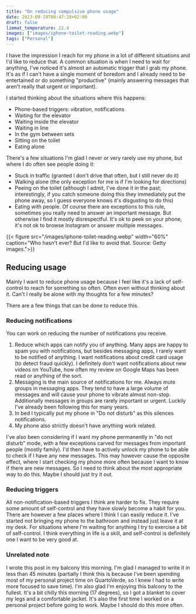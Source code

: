 ```yaml
---
title: "On reducing compulsive phone usage"
date: 2023-09-19T00:47:28+02:00
draft: false
limmat_temperature: 22.4
images: ["images/iphone-toilet-reading.webp"]
tags: ["Personal"]
---
```

I have the impression I reach for my phone in a lot of different situations and I'd like to reduce that. A common situation is when I need to wait for anything, I've noticed it's almost an automatic trigger that I grab my phone. It's as if I can't have a single moment of boredom and I already need to be entertained or do something "productive" (mainly answering messages that aren't really that urgent or important). 

I started thinking about the situations where this happens:
*  Phone-based triggers: vibration, notifications
*  Waiting for the elevator
*  Waiting inside the elevator
*  Waiting in line
*  In the gym between sets
*  Sitting on the toilet
*  Eating alone

There's a few situations I'm glad I never or very rarely use my phone, but where I do often see people doing it:
*  Stuck in traffic (granted I don't drive that often, but I still never do it)
*  Walking alone (the only exception for me is if I'm looking for directions)
*  Peeing on the toilet (although I admit, I've done it in the past; interestingly, if you catch someone doing this they immediately put the phone away, so I guess everyone knows it's disgusting to do this)
*  Eating with people. Of course there are exceptions to this rule, sometimes you really need to answer an important message. But otherwise I find it mostly disrespectful. It's ok to peek on your phone, it's not ok to browse Instagram or answer multiple messages.

{{< figure src="/images/iphone-toilet-reading.webp"  width="60%" caption="Who hasn't ever? But I'd like to avoid that. Source: Getty images.">}}

## Reducing usage
Mainly I want to reduce phone usage because I feel like it's a lack of self-control to reach for something so often. Often even without thinking about it. Can't I really be alone with my thoughts for a few minutes?

There are a few things that can be done to reduce this.

### Reducing notifications
You can work on reducing the number of notifications you receive. 

1.  Reduce which apps can notify you of anything. Many apps are happy to spam you with notifications, but besides messaging apps, I rarely want to be notified of anything. I want notifications about credit card usage (to detect fraud quickly). I definitely don't want notifications about new videos on YouTube, how often my review on Google Maps has been read or anything of the sort.
2.  Messaging is the main source of notifications for me. Always mute groups in messaging apps. They tend to have a large volume of messages and will cause your phone to vibrate almost non-stop. Additionally messages in groups are rarely important or urgent. Luckily I've already been following this for many years.
3.  In bed I typically put my phone in "Do not disturb" as this silences notifications.
4.  My phone also strictly doesn't have anything work related.

I've also been considering if I want my phone permanently in "do not disturb" mode, with a few exceptions carved for messages from important people (mostly family). I'd then have to actively unlock my phone to be able to check if I have any new messages. This may however cause the opposite effect, where I start checking my phone more often because I want to know if there are new messages. So I need to think about the most appropriate way to do this. Maybe I should just try it out.

### Reducing triggers
All non-notification-based triggers I think are harder to fix. They require some amount of self-control and they have slowly become a habit for you. There are however a few places where I think I can easily reduce it. I've started not bringing my phone to the bathroom and instead just leave it at my desk. For situations where I'm waiting for anything I try to exercise a bit of self-control. I think everything in life is a skill, and self-control is definitely one I want to be very good at.

### Unrelated note
I wrote this post in my balcony this morning. I'm glad I managed to write it in less than 45 minutes (partially I think this is because I've been spending most of my personal project time on QuartoVerde, so I knew I had to write more focused to save time). I'm also glad I'm enjoying this balcony to the fullest. It's a bit chilly this morning (17 degrees), so I got a blanket to cover my legs and a comfortable jacket. It's also the first time I worked on a personal project before going to work. Maybe I should do this more often.